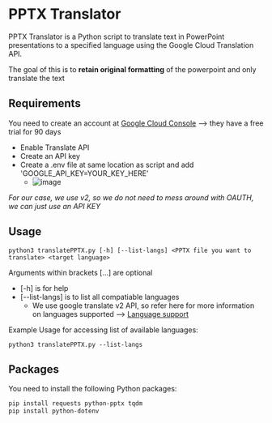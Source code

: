 # PPTX Translator

PPTX Translator is a Python script to translate text in PowerPoint presentations to a specified language using the Google Cloud Translation API.

The goal of this is to **retain original formatting** of the powerpoint and only translate the text

## Requirements

You need to create an account at [Google Cloud Console](https://cloud.google.com/cloud-console) --> they have a free trial for 90 days
- Enable Translate API
- Create an API key
- Create a .env file at same location as script and add 'GOOGLE_API_KEY=YOUR_KEY_HERE'
  - ![image](https://github.com/user-attachments/assets/0399b3da-e63f-4e47-a397-8b8400e37a5f)


*For our case, we use v2, so we do not need to mess around with OAUTH, we can just use an API KEY*



## Usage
```console
python3 translatePPTX.py [-h] [--list-langs] <PPTX file you want to translate> <target language>
```
Arguments within brackets [...] are optional
- [-h] is for help
- [--list-langs] is to list all compatiable languages
  - We use google translate v2 API, so refer here for more information on languages supported --> [Language support](https://cloud.google.com/translate/docs/languages) 

Example Usage for accessing list of available languages: 
```console
python3 translatePPTX.py --list-langs
```

## Packages

You need to install the following Python packages:

```sh
pip install requests python-pptx tqdm
pip install python-dotenv
```

